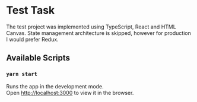 # Test Task

The test project was implemented using TypeScript, React and HTML Canvas.
State management architecture is skipped, however for production I would prefer Redux.

## Available Scripts

### `yarn start`

Runs the app in the development mode.\
Open [http://localhost:3000](http://localhost:3000) to view it in the browser.
